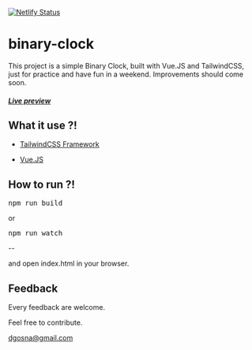 [![Netlify Status](https://api.netlify.com/api/v1/badges/a019980b-4b7e-4fa2-90a1-459801b96ee2/deploy-status)](https://app.netlify.com/sites/diegosiena-binaryclock/deploys)

# binary-clock

This project is a simple Binary Clock, built with Vue.JS and TailwindCSS, just for practice and have fun in a weekend.
Improvements should come soon. 

#### [*Live preview*](https://diegosiena-binaryclock.netlify.com/)

## What it use ?!

- [TailwindCSS Framework](https://github.com/tailwindcss/tailwindcss)

- [Vue.JS](https://github.com/vuejs/vue)

## How to run ?!
<pre>npm run build</pre>
or
<pre>npm run watch</pre>

--

and open index.html in your browser.

## Feedback

Every feedback are welcome.

Feel free to contribute.

dgosna@gmail.com
